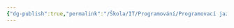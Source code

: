 ```yaml
---
{"dg-publish":true,"permalink":"/Škola/IT/Programování/Programovací jazyky/JavaScript/","created":"2024-02-21T17:16:27.364+01:00","updated":"2024-03-13T18:19:34.573+01:00"}
---
```


